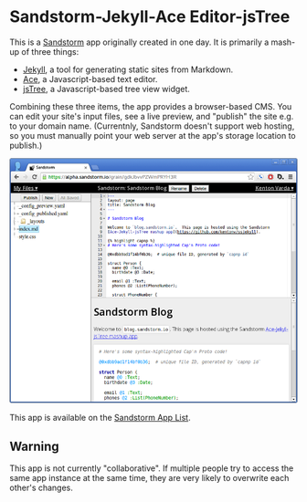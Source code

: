 # Sandstorm-Jekyll-Ace Editor-jsTree

This is a [Sandstorm](http://sandstorm.io) app originally created in one day.
It is primarily a mash-up of three things:

* [Jekyll](http://jekyllrb.com/), a tool for generating static sites from Markdown.
* [Ace](http://ace.c9.io/), a Javascript-based text editor.
* [jsTree](http://www.jstree.com/), a Javascript-based tree view widget.

Combining these three items, the app provides a browser-based CMS.  You can edit
your site's input files, see a live preview, and "publish" the site e.g. to
your domain name.  (Currentnly, Sandstorm doesn't support web hosting, so you
must manually point your web server at the app's storage location to publish.)

![Screen shot.](screenshot.png "Screenshot")

This app is available on the [Sandstorm App List](http://sandstorm.io/apps).

## Warning

This app is not currently "collaborative".  If multiple people try to access
the same app instance at the same time, they are very likely to overwrite each
other's changes.
